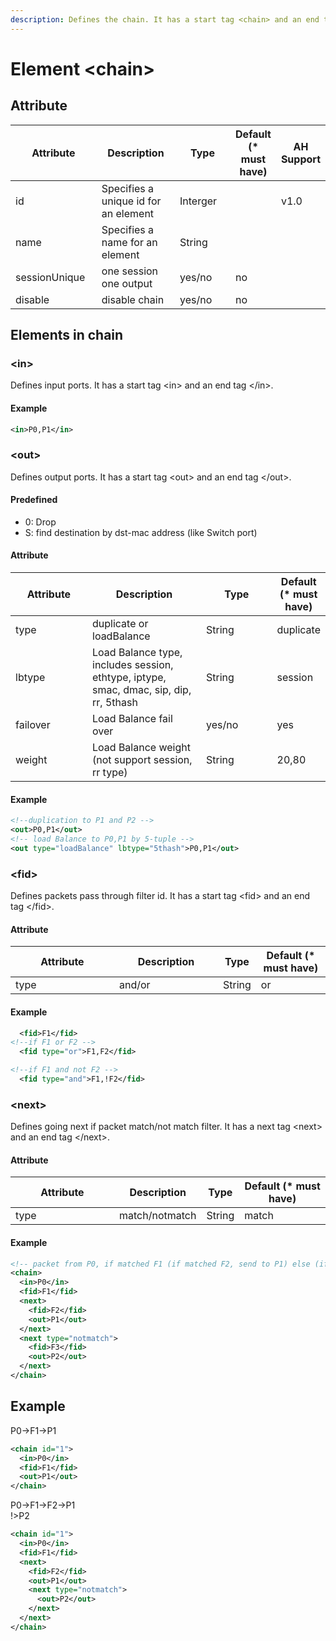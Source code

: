 ```yaml
---
description: Defines the chain. It has a start tag <chain> and an end tag </chain>.
---
```


# Element \<chain>

## Attribute

<table><thead><tr><th width="179">Attribute</th><th width="212.21262002743487">Description</th><th width="150">Type</th><th>Default (* must have)</th><th>AH Support</th></tr></thead><tbody><tr><td>id</td><td>Specifies a unique id for an element</td><td>Interger</td><td></td><td>v1.0</td></tr><tr><td>name</td><td>Specifies a name for an element</td><td>String</td><td></td><td></td></tr><tr><td>sessionUnique</td><td>one session one output</td><td>yes/no</td><td>no</td><td></td></tr><tr><td>disable</td><td>disable chain</td><td>yes/no</td><td>no</td><td></td></tr></tbody></table>

## Elements in chain

### \<in>

Defines input ports. It has a start tag \<in> and an end tag \</in>.

#### Example

```xml
<in>P0,P1</in>
```

### \<out>

Defines output ports. It has a start tag \<out> and an end tag \</out>.

#### Predefined

* 0: Drop
* S: find destination by dst-mac address (like Switch port)

#### Attribute

<table><thead><tr><th width="150">Attribute</th><th width="249.7142857142857">Description</th><th width="150">Type</th><th>Default (* must have)</th></tr></thead><tbody><tr><td>type</td><td>duplicate or loadBalance</td><td>String</td><td>duplicate</td></tr><tr><td>lbtype</td><td>Load Balance type, includes session, ethtype, iptype, smac, dmac, sip, dip, rr, 5thash</td><td>String</td><td>session</td></tr><tr><td>failover</td><td>Load Balance fail over</td><td>yes/no</td><td>yes</td></tr><tr><td>weight</td><td>Load Balance weight (not support session, rr type)</td><td>String</td><td>20,80</td></tr></tbody></table>

#### Example

```xml
<!--duplication to P1 and P2 -->
<out>P0,P1</out>
<!-- load Balance to P0,P1 by 5-tuple -->
<out type="loadBalance" lbtype="5thash">P0,P1</out>
```

### \<fid>

Defines packets pass through filter id. It has a start tag \<fid> and an end tag \</fid>.

#### Attribute

<table><thead><tr><th width="150">Attribute</th><th width="150">Description</th><th>Type</th><th>Default (* must have)</th></tr></thead><tbody><tr><td>type</td><td>and/or</td><td>String</td><td>or</td></tr></tbody></table>

#### Example

```xml
  <fid>F1</fid>
<!--if F1 or F2 -->
  <fid type="or">F1,F2</fid>

<!--if F1 and not F2 -->
  <fid type="and">F1,!F2</fid>
```

### \<next>

Defines going next if packet match/not match filter. It has a next tag \<next> and an end tag \</next>.

#### Attribute

<table><thead><tr><th width="150">Attribute</th><th>Description</th><th>Type</th><th>Default (* must have)</th></tr></thead><tbody><tr><td>type</td><td>match/notmatch</td><td>String</td><td>match</td></tr></tbody></table>

#### Example

```xml
<!-- packet from P0, if matched F1 (if matched F2, send to P1) else (if match F3, send to P2) -->
<chain>
  <in>P0</in> 
  <fid>F1</fid>
  <next>
    <fid>F2</fid>
    <out>P1</out>
  </next>
  <next type="notmatch">
    <fid>F3</fid>
    <out>P2</out>
  </next>
</chain>
```

## Example

P0->F1->P1

```xml
<chain id="1">
  <in>P0</in>
  <fid>F1</fid>
  <out>P1</out>
</chain>
```

P0->F1->F2->P1\
&#x20;                  !>P2

```xml
<chain id="1">
  <in>P0</in>
  <fid>F1</fid>
  <next>
    <fid>F2</fid>
    <out>P1</out>
    <next type="notmatch">
      <out>P2</out>
    </next>
  </next>
</chain>
```
